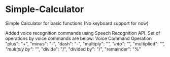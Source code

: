 # Simple-Calculator
Simple Calculator for basic functions (No keyboard support for now)

Added voice recognition commands using Speech Recognition API. Set of operations by voice commands are below:
        Voice Command     Operation
        "plus":           "+",
        "minus":          "-",
        "dash":           "-",
        "multiply":       "*",
        "into":           "*",
        "multiplied":     "*",
        "multiply by":    "*",
        "divide":         "/",
        "divided by":     "/",
        "remainder":      "%"
